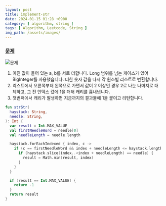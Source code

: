 ```yaml
---
layout: post
title: implement-str
date: 2024-01-15 01:28 +0900
category: [ algorithm, string ]
tags: [ Algorithm, Leetcode, String ]
img_path: /assets/images/
---
```


### [문제](https://leetcode.com/explore/learn/card/array-and-string/203/introduction-to-string/1161/)

![문제]({{site.url}}/assets/images/implementstrStr.png)

1. 이진 값이 들어 있는 a, b를 서로 더합니다. Long 범위를 넘는 케이스가 있어 BigInteger를 사용했습니다. 더한 숫자 값을 다시 각 원소별 리스트로 변환합니다.
2. 리스트에서 오른쪽부터 왼쪽으로 가면서 값이 2 이상인 경우 2로 나눈 나머지로 대체하고, 그 전 인덱스 값에 1을 더해 캐리를 흉내냅니다.
3. 첫번째에서 캐리가 발생하면 지금까지의 결과물에 1을 붙이고 리턴합니다.

```kotlin
fun strStr(
  haystack: String,
  needle: String,
): Int {
  var result = Int.MAX_VALUE
  val firstNeedleWord = needle[0]
  val needleLength = needle.length

  haystack.forEachIndexed { index, c ->
    if (c == firstNeedleWord && index + needleLength <= haystack.length) {
      if (haystack.slice(index..<index + needleLength) == needle) {
        result = Math.min(result, index)
      }
    }
  }

  if (result == Int.MAX_VALUE) {
    return -1
  }
  return result
}

